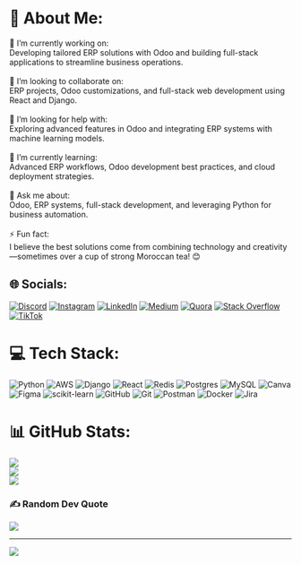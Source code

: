 # 💫 About Me:
🌌 I’m currently working on:<br>Developing tailored ERP solutions with Odoo and building full-stack applications to streamline business operations.<br><br>🤝 I’m looking to collaborate on:<br>ERP projects, Odoo customizations, and full-stack web development using React and Django.<br><br>🧠 I’m looking for help with:<br>Exploring advanced features in Odoo and integrating ERP systems with machine learning models.<br><br>🌱 I’m currently learning:<br>Advanced ERP workflows, Odoo development best practices, and cloud deployment strategies.<br><br>💬 Ask me about:<br>Odoo, ERP systems, full-stack development, and leveraging Python for business automation.<br><br>⚡ Fun fact:<br>I believe the best solutions come from combining technology and creativity—sometimes over a cup of strong Moroccan tea! 😊


## 🌐 Socials:
[![Discord](https://img.shields.io/badge/Discord-%237289DA.svg?logo=discord&logoColor=white)](https://discord.gg/badr5415) [![Instagram](https://img.shields.io/badge/Instagram-%23E4405F.svg?logo=Instagram&logoColor=white)](https://instagram.com/https://www.instagram.com/ahrirb/) [![LinkedIn](https://img.shields.io/badge/LinkedIn-%230077B5.svg?logo=linkedin&logoColor=white)](https://linkedin.com/in/https://www.linkedin.com/in/badr-ahrir-ba36581a4/) [![Medium](https://img.shields.io/badge/Medium-12100E?logo=medium&logoColor=white)](https://medium.com/@https://medium.com/@ahrirb394) [![Quora](https://img.shields.io/badge/Quora-%23B92B27.svg?logo=Quora&logoColor=white)](https://quora.com/profile/https://fr.quora.com/profile/Badr-Ahrir-1) [![Stack Overflow](https://img.shields.io/badge/-Stackoverflow-FE7A16?logo=stack-overflow&logoColor=white)](https://stackoverflow.com/users/https://stackoverflow.com/users/19613483/badr-ahrir) [![TikTok](https://img.shields.io/badge/TikTok-%23000000.svg?logo=TikTok&logoColor=white)](https://tiktok.com/@@badr_lcasaoui) 

# 💻 Tech Stack:
![Python](https://img.shields.io/badge/python-3670A0?style=plastic&logo=python&logoColor=ffdd54) ![AWS](https://img.shields.io/badge/AWS-%23FF9900.svg?style=plastic&logo=amazon-aws&logoColor=white) ![Django](https://img.shields.io/badge/django-%23092E20.svg?style=plastic&logo=django&logoColor=white) ![React](https://img.shields.io/badge/react-%2320232a.svg?style=plastic&logo=react&logoColor=%2361DAFB) ![Redis](https://img.shields.io/badge/redis-%23DD0031.svg?style=plastic&logo=redis&logoColor=white) ![Postgres](https://img.shields.io/badge/postgres-%23316192.svg?style=plastic&logo=postgresql&logoColor=white) ![MySQL](https://img.shields.io/badge/mysql-4479A1.svg?style=plastic&logo=mysql&logoColor=white) ![Canva](https://img.shields.io/badge/Canva-%2300C4CC.svg?style=plastic&logo=Canva&logoColor=white) ![Figma](https://img.shields.io/badge/figma-%23F24E1E.svg?style=plastic&logo=figma&logoColor=white) ![scikit-learn](https://img.shields.io/badge/scikit--learn-%23F7931E.svg?style=plastic&logo=scikit-learn&logoColor=white) ![GitHub](https://img.shields.io/badge/github-%23121011.svg?style=plastic&logo=github&logoColor=white) ![Git](https://img.shields.io/badge/git-%23F05033.svg?style=plastic&logo=git&logoColor=white) ![Postman](https://img.shields.io/badge/Postman-FF6C37?style=plastic&logo=postman&logoColor=white) ![Docker](https://img.shields.io/badge/docker-%230db7ed.svg?style=plastic&logo=docker&logoColor=white) ![Jira](https://img.shields.io/badge/jira-%230A0FFF.svg?style=plastic&logo=jira&logoColor=white)
# 📊 GitHub Stats:
![](https://github-readme-stats.vercel.app/api?username=kur40397&theme=merko&hide_border=false&include_all_commits=false&count_private=false)<br/>
![](https://github-readme-streak-stats.herokuapp.com/?user=kur40397&theme=merko&hide_border=false)<br/>
![](https://github-readme-stats.vercel.app/api/top-langs/?username=kur40397&theme=merko&hide_border=false&include_all_commits=false&count_private=false&layout=compact)

### ✍️ Random Dev Quote
![](https://quotes-github-readme.vercel.app/api?type=horizontal&theme=light)

---
[![](https://visitcount.itsvg.in/api?id=kur40397&icon=0&color=1)](https://visitcount.itsvg.in)

<!-- Proudly created with GPRM ( https://gprm.itsvg.in ) -->

